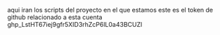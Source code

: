 aqui iran los scripts del proyecto en el que estamos
este es el token de github relacionado a esta cuenta
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
